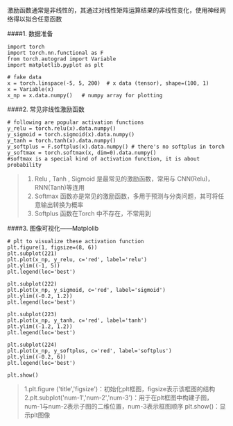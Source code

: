 激励函数通常是非线性的，其通过对线性矩阵运算结果的非线性变化，使用神经网络得以拟合任意函数

####1. 数据准备
~~~
import torch
import torch.nn.functional as F
from torch.autograd import Variable
import matplotlib.pyplot as plt

# fake data
x = torch.linspace(-5, 5, 200)  # x data (tensor), shape=(100, 1)
x = Variable(x)
x_np = x.data.numpy()   # numpy array for plotting
~~~


####2. 常见非线性激励函数
~~~
# following are popular activation functions
y_relu = torch.relu(x).data.numpy()
y_sigmoid = torch.sigmoid(x).data.numpy()
y_tanh = torch.tanh(x).data.numpy()
y_softplus = F.softplus(x).data.numpy() # there's no softplus in torch
y_softmax = torch.softmax(x, dim=0).data.numpy() 
#softmax is a special kind of activation function, it is about probability
~~~
>1. Relu , Tanh , Sigmoid 是最常见的激励函数，常用与 CNN(Relu)，RNN(Tanh)等连用
>2. Softmax 函数亦是常见的激励函数，多用于预测与分类问题，其可将任意输出转换为概率
>3. Softplus 函数在Torch 中不存在，不常用到


####3. 图像可视化——Matplolib
~~~
# plt to visualize these activation function
plt.figure(1, figsize=(8, 6))
plt.subplot(221)
plt.plot(x_np, y_relu, c='red', label='relu')
plt.ylim((-1, 5))
plt.legend(loc='best')

plt.subplot(222)
plt.plot(x_np, y_sigmoid, c='red', label='sigmoid')
plt.ylim((-0.2, 1.2))
plt.legend(loc='best')

plt.subplot(223)
plt.plot(x_np, y_tanh, c='red', label='tanh')
plt.ylim((-1.2, 1.2))
plt.legend(loc='best')

plt.subplot(224)
plt.plot(x_np, y_softplus, c='red', label='softplus')
plt.ylim((-0.2, 6))
plt.legend(loc='best')

plt.show()
~~~
>1.plt.figure ('title','figsize')：初始化plt框图，figsize表示该框图的结构
>2.plt.subplot('num-1','num-2','num-3')：用于在plt框图中构建子图，num-1与num-2表示子图的二维位置，num-3表示框图顺序
>plt.show()：显示plt图像
